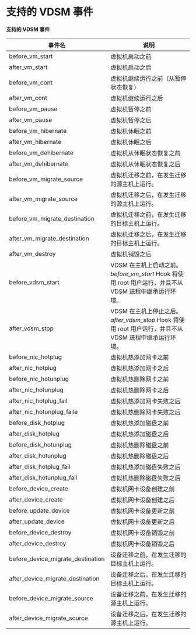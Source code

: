# 支持的 VDSM 事件

**支持的 VDSM 事件**

|事件名|说明|
|------|----|
|before\_vm\_start|虚拟机启动之前|
|after\_vm\_start|虚拟机启动之后|
|before\_vm\_cont|虚拟机继续运行之前（从暂停状态恢复）|
|after\_vm\_cont|虚拟机继续运行之后|
|before\_vm\_pause|虚拟机暂停之前|
|after\_vm\_pause|虚拟机暂停之后|
|before\_vm\_hibernate|虚拟机休眠之前|
|after\_vm\_hibernate|虚拟机休眠之后|
|before\_vm\_dehibernate|虚拟机从休眠状态恢复之前|
|after\_vm\_dehibernate|虚拟机从休眠状态恢复之后|
|before\_vm\_migrate\_source|虚拟机迁移之前，在发生迁移的源主机上运行。|
|after\_vm\_migrate\_source|虚拟机迁移之后，在发生迁移的源主机上运行。|
|before\_vm\_migrate\_destination|虚拟机迁移之前，在发生迁移的目标主机上运行。|
|after\_vm\_migrate\_destination|虚拟机迁移之后，在发生迁移的目标主机上运行。|
|after\_vm\_destroy|虚拟机销毁之后|
|before\_vdsm\_start|VDSM 在主机上启动之前。*before\_vm\_start* Hook 将使用 root 用户运行，并且不从 VDSM 进程中继承运行环境。|
|after\_vdsm\_stop|VDSM 在主机上停止之后。*after\_vdsm\_stop* Hook 将使用 root 用户运行，并且不从 VDSM 进程中继承运行环境。|
|before\_nic\_hotplug|虚拟机热添加网卡之前|
|after\_nic\_hotplug|虚拟机热添加网卡之后|
|before\_nic\_hotunplug|虚拟机热删除网卡之前|
|after\_nic\_hotunplug|虚拟机热删除网卡之后|
|after\_nic\_hotplug\_fail|虚拟机热添加网卡失败之后|
|after\_nic\_hotunplug\_faile|虚拟机热删除网卡失败之后|
|before\_disk\_hotplug|虚拟机热添加磁盘之前|
|after\_disk\_hotplug|虚拟机热添加磁盘之后|
|before\_disk\_hotunplug|虚拟机热删除磁盘之前|
|after\_disk\_hotunplug|虚拟机热删除磁盘之后|
|after\_disk\_hotplug\_fail|虚拟机热添加磁盘失败之后|
|after\_disk\_hotunplug\_fail|虚拟机热删除磁盘失败之后|
|before\_device\_create|虚拟机网卡设备创建之前|
|after\_device\_create|虚拟机网卡设备创建之后|
|before\_update\_device|虚拟机网卡设备更新之前|
|after\_update\_device|虚拟机网卡设备更新之后|
|before\_device\_destroy|虚拟机网卡设备销毁之前|
|after\_device\_destroy|虚拟机网卡设备销毁之后|
|before\_device\_migrate\_destination|设备迁移之前，在发生迁移的目标主机上运行。|
|after\_device\_migrate\_destination|设备迁移之后，在发生迁移的目标主机上运行。|
|before\_device\_migrate\_source|设备迁移之前，在发生迁移的源主机上运行。|
|after\_device\_migrate\_source|设备迁移之后，在发生迁移的源主机上运行。|

